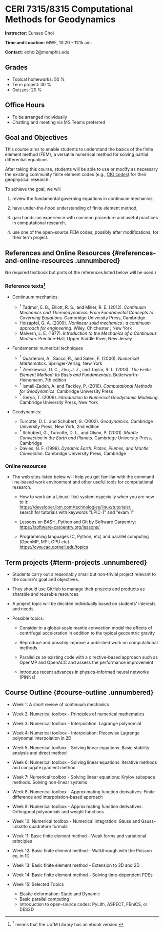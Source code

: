 # CERI 7315/8315 Computational Methods for Geodynamics

**Instructor:** Eunseo Choi

**Time and Location:** MWF, 10:20 - 11:15 am.

**Contact:** echoi2\@memphis.edu

## Grades

- Topical homeworks: 50 %
- Term project: 30 %
- Quizzes: 20 %

## Office Hours

- To be arranged individually
- Chatting and meeting via MS Teams preferred

## Goal and Objectives

This course aims to enable students to understand the basics of the finite element method (FEM), 
a versatile numerical method for solving partial differential equations.

After taking this course, students will be able
to use or modify as necessary the existing community finite element codes (e.g., [CIG codes](https://geodynamics.org/resources/notebooks)) for their geophysical research.

To achieve the goal, we will

1.  review the fundamental governing equations in continuum mechanics,

2.  have under-the-hood understanding of finite element method,

3.  gain hands-on experience with common procedure and useful practices
    in computational research,

4.  use one of the open-source FEM codes, possibly after modifications,
    for their term project.

## References and Online Resources {#references-and-online-resources .unnumbered}

No required textbook but parts of the references listed below will be
used.\

### Reference texts[^1]
[^1]: $^{\dagger}$ means that the UofM Library has an ebook version.

-   Continuum mechanics:

    - $^{\dagger}$ Tadmor, E. B., Elliott, R. S., and Miller, R. E. (2012). *Continuum Mechanics and Thermodynamics: From Fundamental Concepts to Governing Equations*. Cambridge University Press,
Cambridge
    - Holzapfel, G. A. (2000). *Nonlinear solid mechanics : a continuum approach for engineering*.
Wiley, Chichester ; New York
    - Malvern, L. E. (1977). *Introduction to the Mechanics of a Continuous Medium*. Prentice-Hall,
Upper Saddle River, New Jersey

-   Fundamental numerical techniques

    - $^{\dagger}$ Quarteroni, A., Sacco, R., and Saleri, F. (2000). *Numerical Mathematics*. Springer-Verlag,
New York
    - $^{\dagger}$ Zienkiewicz, O. C., Zhu, J. Z., and Taylor, R. L. (2013). *The Finite Element Method: Its Basis
and Fundamentals*. Butterworth-Heinemann, 7th edition
    - $^{\dagger}$ Ismail-Zadeh, A. and Tackley, P. (2010). *Computational Methods for Geodynamics*. Cambridge University Press
    - $^{\dagger}$ Gerya, T. (2009). *Introduction to Numerical Geodynamic Modelling*. Cambridge University
Press, New York

-   Geodynamics:

    - Turcotte, D. L. and Schubert, G. (2002). *Geodynamics*. Cambridge University Press, New
York, 2nd edition  
    - $^{\dagger}$ Schubert, G., Turcotte, D. L., and Olson, P. (2001). *Mantle Convection in the Earth and
Planets*. Cambridge University Press, Cambridge
    - Davies, G. F. (1999). *Dynamic Earth: Plates, Plumes, and Mantle Convection*. Cambridge
University Press, Cambridge  


### Online resources

-   The web sites listed below will help you get familiar with 
the command line-based work environment and other useful tools 
for computational research.

    -   How to work on a Linux(-like) system especially when you are new
        to it:\
        <https://developer.ibm.com/technologies/linux/tutorials/>;\
        search for tutorials with keywords "LPIC-1" and "exam 1"

    -   Lessons on BASH, Python and Git by Software Carpentry:\
        <https://software-carpentry.org/lessons/>

    -   Programming languages (C, Python, etc) and parallel computing
        (OpenMP, MPI, GPU etc)\
        <https://cvw.cac.cornell.edu/topics>

## Term projects {#term-projects .unnumbered}

-   Students carry out a reasonably small but non-trivial project
    relevant to the course's goal and objectives.

-   They should use GitHub to manage their projects and products as
    sharable and reusable resources.

-   A project topic will be decided individually based on students' interests and
    needs.

-   Possible topics:

    -   Consider in a global-scale mantle convection model the effects
        of centrifugal acceleration in addition to the typical
        geocentric gravity

    -   Reproduce and possibly improve a published work on computational
        methods.

    -   Parallelize an existing code with a directive-based approach
        such as OpenMP and OpenACC and assess the performance
        improvement

    -   Introduce recent advances in physics-informed neural networks
        (PINNs)

## Course Outline {#course-outline .unnumbered}

-   Week 1: A short review of continuum mechanics

-   Week 2: Numerical toolbox - [Principles of numerical mathematics](https://github.com/echoi/compgeodyn/blob/master/Principles.ipynb)

-   Week 3: Numerical toolbox - Interpolation: Lagrange polynomial

-   Week 4: Numerical toolbox - Interpolation: Piecewise Lagrange
    polynomal interpolation in 2D

-   Week 5: Numerical toolbox - Solving linear equations: Basic
    stability analysis and direct method

-   Week 6: Numerical toolbox - Solving linear equations: Iterative
    methods and conjugate gradient method

-   Week 7: Numerical toolbox - Solving linear equations: Krylov
    subspace methods. Solving non-linear systems

-   Week 8: Numerical toolbox - Approximating function derivatives:
    Finite difference and interpolation-based approach

-   Week 9: Numerical toolbox - Approximating function derivatives:
    Orthogonal polynomials and weight functions

-   Week 10: Numerical toolbox - Numerical integration: Gauss and
    Gauss-Lobatto quadrature formula

-   Week 11: Basic finite element method - Weak forms and variational
    principles

-   Week 12: Basic finite element method - Walkthrough with the Poisson
    eq. in 1D

-   Week 13: Basic finite element method - Extension to 2D and 3D

-   Week 14: Basic finite element method - Solving time-dependent PDEs

-   Week 15: Selected Topics
    -   Elastic deformation: Static and Dynamic
    -   Basic parallel computing
    -   Introduction to open-source codes: PyLith, ASPECT, FEniCS, or DES3D
